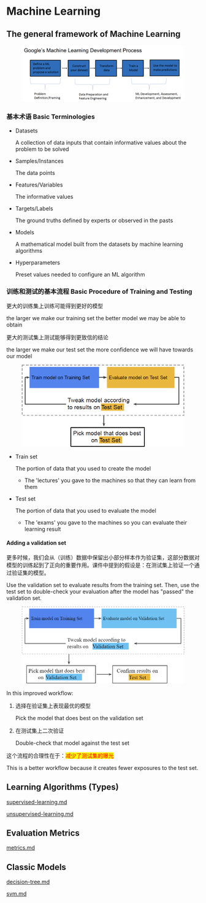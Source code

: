 # Machine Learning

## The general framework of Machine Learning

<figure><img src="../../.gitbook/assets/image (319).png" alt=""><figcaption></figcaption></figure>

### 基本术语 Basic Terminologies

*   Datasets

    A collection of data inputs that contain informative values about the problem to be solved
*   Samples/Instances

    The data points
*   Features/Variables

    The informative values
*   Targets/Labels

    The ground truths defined by experts or observed in the pasts
*   Models

    A mathematical model built from the datasets by machine learning algorithms
*   Hyperparameters

    Preset values needed to configure an ML algorithm

### 训练和测试的基本流程 Basic Procedure of Training and Testing

更大的训练集上训练可能得到更好的模型

the larger we make our training set the better model we may be able to obtain

更大的测试集上测试能够得到更致信的结论

the larger we make our test set the more confidence we will have towards our model

<figure><img src="../../.gitbook/assets/image (320).png" alt=""><figcaption></figcaption></figure>

*   Train set

    The portion of data that you used to create the model

    * The 'lectures' you gave to the machines so that they can learn from them
*   Test set

    The portion of data that you used to evaluate the model

    * The 'exams' you gave to the machines so you can evaluate their learning result

#### Adding a validation set

更多时候，我们会从（训练）数据中保留出小部分样本作为验证集，这部分数据对模型的训练起到了正向的重要作用。课件中提到的假设是：在测试集上验证一个通过验证集的模型。

Use the validation set to evaluate results from the training set. Then, use the test set to double-check your evaluation after the model has "passed" the validation set.&#x20;

<figure><img src="../../.gitbook/assets/image (321).png" alt=""><figcaption></figcaption></figure>

In this improved workflow:&#x20;

1.  选择在验证集上表现最优的模型

    Pick the model that does best on the validation set
2.  在测试集上二次验证

    Double-check that model against the test set

这个流程的合理性在于：<mark style="color:red;">减少了测试集的曝光</mark>

This is a better workflow because it creates fewer exposures to the test set.&#x20;

## Learning Algorithms (Types)

[supervised-learning.md](supervised-learning.md "mention")

[unsupervised-learning.md](unsupervised-learning.md "mention")

## Evaluation Metrics

[metrics.md](metrics.md "mention")

## Classic Models

[decision-tree.md](decision-tree.md "mention")

[svm.md](svm.md "mention")
